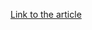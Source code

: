 [Link to the article](https://bleepingcomputer.com/news/security/gandcrab-ransomware-operator-arrested-in-belarus/)
